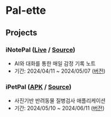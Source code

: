 # Pal-ette



## Projects

### iNotePal ([Live](https://pal-ette.github.io/iNotePal) / [Source](https://github.com/pal-ette/iNotePal))

- AI와 대화를 통한 매일 감정 기록 노트
- 기간: 2024/04/11 ~ 2024/05/07 ([버전](https://github.com/pal-ette/iNotePal/releases/tag/reflex-0.1.7))

### iPetPal ([APK](https://github.com/pal-ette/iPetPal/releases/tag/apk-1) / [Source](https://github.com/pal-ette/iPetPal))

- 사진기반 반려동물 질병검사 애플리케이션
- 기간: 2024/05/10 ~ 2024/06/11 ([버전](https://github.com/pal-ette/iPetPal/releases/tag/apk-1))
